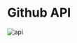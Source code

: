 ﻿# Github API
 
![api](https://github.com/MelkCampos33/github_API/assets/108761793/cc15a4e0-c77f-448e-824d-2b8035fe0d8f)

